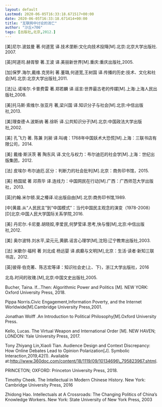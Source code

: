 ```yaml
---
layout: default
Lastmod: 2020-06-05T16:33:18.671517+00:00
date: 2020-06-05T16:33:18.671414+00:00
title: "互联网中讨论的消亡"
author: "沙丘×706"
tags: [出版社,北京,2012.]
---
```


\[美\]尼尔.波兹曼 著.何道宽 译.技术垄断:文化向技术投降\[M\].北京:北京大学出版社. 2007.

\[英\]阿道司.赫胥黎 著.王波 译.美丽新世界\[M\].重庆:重庆出版社,2005.

\[加\]保罗.海尔,戴维.克劳利 著.董璐,何道宽,王树国 译.传播的历史:技术、文化和社会\[M\].北京:北京大学出版社,2011.

\[法\]让.诺埃尔.卡普费雷 著.郑若麟 译.谣言:世界最古老的传媒\[M\].上海:上海人民出版社,2008.

\[美\]托马斯·索维尔.张亚月 著,梁兴国 译.知识分子与社会\[M\].北京:中信出版社,2013.

\[美\]理查德·A.波斯纳 著.徐昕 译.公共知识分子\[M\].北京:中国政法大学出版社,2002.

\[美\] 孔飞力 著. 陈兼 刘昶 译.叫魂：1768年中国妖术大恐慌\[M\].上海：三联书店有限公司，2014.

\[美\] 戴维·斯沃茨 著 陶东风 译.文化与权力：布尔迪厄的社会学\[M\].上海：世纪出版集团，2012.

\[法\] 皮埃尔·布尔迪厄.区分：判断力的社会批判\[M\].北京：商务印书馆，2015.

\[美\] 杨国斌 著 邓燕华 译.连线力：中国网民在行动\[M\].广西：广西师范大学出版社，2013.

\[英\]约翰.米尔顿.吴之椿译.论出版自由\[M\].北京:商务印书馆,1989.

\[中\]黄晨.从“人民民主”到“中国模式”：当代中国民主观念的演变（1978-2008）\[D\]北京:中国人民大学国际关系学院,2016.

\[美\] 丹尼尔.卡尼曼.胡晓姣,李爱民,何梦莹译.思考,快与慢\[M\],北京:中信出版社,2012.

\[美\] 奥尔波特.刘水平,梁元元,黄鹂.谣言心理学\[M\],沈阳:辽宁教育出版社,2003.

\[法\] 米歇尔·福柯 著 刘北成 杨远婴 译.疯癫与文明\[M\],北京：生活·读者·新知三联书店，2012.

\[英\]彼得·伯克著、陈志宏等译：知识社会史(上、下)，浙江大学出版社，2016

北岛.时间的玫瑰.\[M\],北京:中国文史出版社,2005.

Bucher, Taina. If...Then: Algorithmic Power and Politics \[M\]. NEW YORK: Oxford University Press, 2018.

Pippa Norris.Civic Engagement,Information Poverty, and the Internet Worldwide\[M\].Cambridge University Press,2001.

Jonathan Wolff .An Introduction to Political Philosophy\[M\].Oxford University Press.

Kello, Lucas. The Virtual Weapon and International Order \[M\]. NEW HAVEN; LONDON: Yale University Press, 2017. 

Tony Zhiyang Lin,Xiaoli Tian. Audience Design and Context Discrepancy: How Online Debates Lead to Opinion Polarization\[J\]. Symbolic Interaction,2019,42(1). Available at:http://www.360doc.com/content/18/1119/09/10134696\_795823967.shtml.

PRINCETON; OXFORD: Princeton University Press, 2018. 

Timothy Cheek. The Intellectual in Modern Chinese History. New York: Cambridge University Press, 2016

Zhidong Hao. Intellectuals at A Crossroads: The Changing Politics of China’s Knowledge Workers. New York: State University of New York Press, 2003

